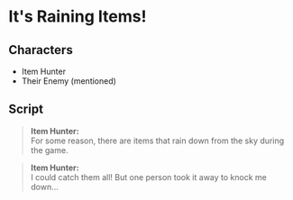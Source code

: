 # It's Raining Items!
## Characters
* Item Hunter
* Their Enemy (mentioned)

## Script
> **Item Hunter:**<br />
> For some reason, there are items that rain down from the sky during the game.

> **Item Hunter:**<br />
> I could catch them all! But one person took it away to knock me down...

